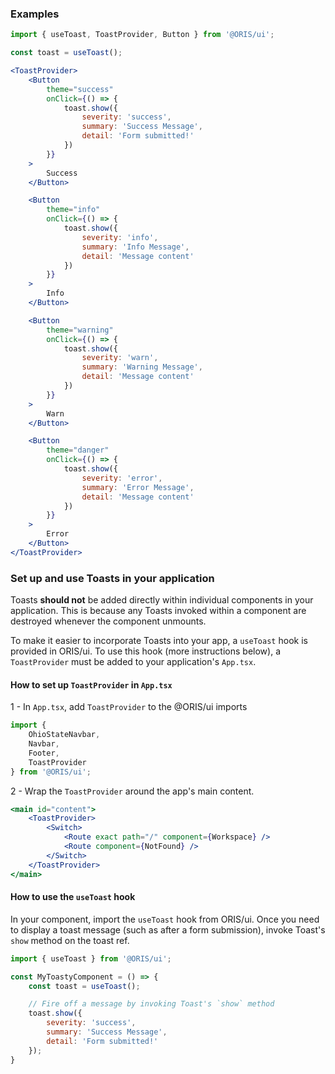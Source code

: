 ### Examples
```jsx
import { useToast, ToastProvider, Button } from '@ORIS/ui';

const toast = useToast();

<ToastProvider>
    <Button 
        theme="success"
        onClick={() => {
            toast.show({
                severity: 'success',
                summary: 'Success Message',
                detail: 'Form submitted!'
            })
        }}
    >
        Success
    </Button>

    <Button
        theme="info"
        onClick={() => {
            toast.show({
                severity: 'info',
                summary: 'Info Message',
                detail: 'Message content'
            })
        }}
    >
        Info
    </Button>

    <Button
        theme="warning"
        onClick={() => {
            toast.show({
                severity: 'warn',
                summary: 'Warning Message',
                detail: 'Message content'
            })
        }}
    >
        Warn
    </Button>

    <Button
        theme="danger"
        onClick={() => {
            toast.show({
                severity: 'error',
                summary: 'Error Message',
                detail: 'Message content'
            })
        }}
    >
        Error
    </Button>
</ToastProvider>
```

### Set up and use Toasts in your application
Toasts **should not** be added directly within individual components in your application. This is because any Toasts invoked within a component are destroyed whenever the component unmounts.

To make it easier to incorporate Toasts into your app, a `useToast` hook is provided in ORIS/ui. To use this hook (more instructions below), a `ToastProvider` must be added to your application's `App.tsx`.

#### How to set up `ToastProvider` in `App.tsx`

1 - In `App.tsx`, add `ToastProvider` to the @ORIS/ui imports
```jsx static
import {
    OhioStateNavbar,
    Navbar,
    Footer,
    ToastProvider
} from '@ORIS/ui';
```

2 - Wrap the `ToastProvider` around the app's main content.
```jsx static
<main id="content">
    <ToastProvider>
        <Switch>
            <Route exact path="/" component={Workspace} />
            <Route component={NotFound} />
        </Switch>
    </ToastProvider>
</main>
```

#### How to use the `useToast` hook

In your component, import the `useToast` hook from ORIS/ui. Once you need to display a toast message (such as after a form submission), invoke Toast's `show` method on the toast ref.

```jsx static
import { useToast } from '@ORIS/ui';

const MyToastyComponent = () => {
    const toast = useToast();

    // Fire off a message by invoking Toast's `show` method
    toast.show({
        severity: 'success',
        summary: 'Success Message',
        detail: 'Form submitted!'
    });
}
```